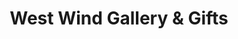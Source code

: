 ---
title: "West Wind Gallery & Gifts"
url: /bancroft/west-wind-gallery-und-gifts/
shop: Andenken
---